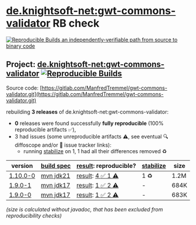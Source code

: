 [de.knightsoft-net:gwt-commons-validator](https://central.sonatype.com/artifact/de.knightsoft-net/gwt-commons-validator/versions) RB check
=======

[![Reproducible Builds](https://reproducible-builds.org/images/logos/rb.svg) an independently-verifiable path from source to binary code](https://reproducible-builds.org/)

## Project: [de.knightsoft-net:gwt-commons-validator](https://central.sonatype.com/artifact/de.knightsoft-net/gwt-commons-validator/versions) [![Reproducible Builds](https://img.shields.io/endpoint?url=https://raw.githubusercontent.com/jvm-repo-rebuild/reproducible-central/master/content/de/knightsoft-net/gwt-commons-validator/badge.json)](https://github.com/jvm-repo-rebuild/reproducible-central/blob/master/content/de/knightsoft-net/gwt-commons-validator/README.md)

Source code: [https://gitlab.com/ManfredTremmel/gwt-commons-validator.git](https://gitlab.com/ManfredTremmel/gwt-commons-validator.git)

rebuilding **3 releases** of de.knightsoft-net:gwt-commons-validator:
- **0** releases were found successfully **fully reproducible** (100% reproducible artifacts :white_check_mark:),
- 3 had issues (some unreproducible artifacts :warning:, see eventual :mag: diffoscope and/or :memo: issue tracker links):
  - running [stabilize](doc/stabilize.md) on 1, 1 had all their differences removed :recycle:

| version | [build spec](/BUILDSPEC.md) | [result](https://reproducible-builds.org/docs/jvm/): reproducible? | [stabilize](https://github.com/google/oss-rebuild/blob/main/cmd/stabilize/README.md) | size |
| -- | --------- | ------ | ------ | -- |
| [1.10.0-0](https://central.sonatype.com/artifact/de.knightsoft-net/gwt-commons-validator/1.10.0-0/pom) | [mvn jdk21](gwt-commons-validator-1.10.0-0.buildspec) | [result](gwt-commons-validator-1.10.0-0.buildinfo): [4 :white_check_mark:  1 :warning:](gwt-commons-validator-1.10.0-0.buildcompare) | 1 :recycle: | 1.2M |
| [1.9.0-1](https://central.sonatype.com/artifact/de.knightsoft-net/gwt-commons-validator/1.9.0-1/pom) | [mvn jdk17](gwt-commons-validator-1.9.0-1.buildspec) | [result](gwt-commons-validator-1.9.0-1.buildinfo): [1 :white_check_mark:  2 :warning:](gwt-commons-validator-1.9.0-1.buildcompare) | - | 684K |
| [1.9.0-0](https://central.sonatype.com/artifact/de.knightsoft-net/gwt-commons-validator/1.9.0-0/pom) | [mvn jdk17](gwt-commons-validator-1.9.0-0.buildspec) | [result](gwt-commons-validator-1.9.0-0.buildinfo): [1 :white_check_mark:  2 :warning:](gwt-commons-validator-1.9.0-0.buildcompare) | - | 683K |

<i>(size is calculated without javadoc, that has been excluded from reproducibility checks)</i>
